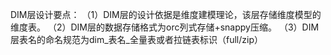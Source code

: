 DIM层设计要点：
（1）DIM层的设计依据是维度建模理论，该层存储维度模型的维度表。
（2）DIM层的数据存储格式为orc列式存储+snappy压缩。
（3）DIM层表名的命名规范为dim_表名_全量表或者拉链表标识（full/zip）
